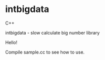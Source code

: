 intbigdata
==========

C++

intbigdata - slow calculate big number library

Hello!

Compile sample.cc to see how to use.
